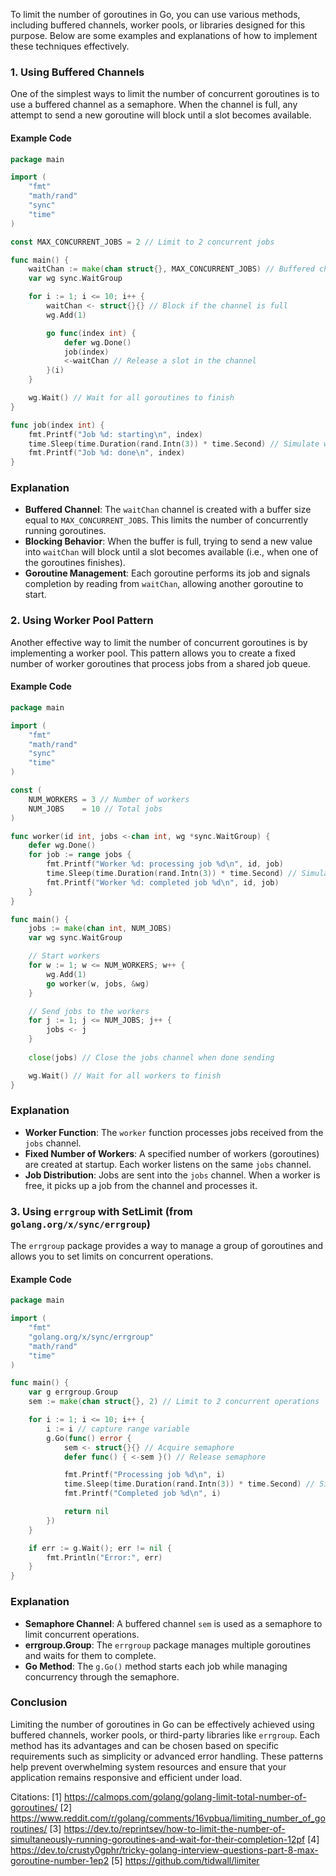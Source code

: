 To limit the number of goroutines in Go, you can use various methods, including buffered channels, worker pools, or libraries designed for this purpose. Below are some examples and explanations of how to implement these techniques effectively.

### 1. Using Buffered Channels

One of the simplest ways to limit the number of concurrent goroutines is to use a buffered channel as a semaphore. When the channel is full, any attempt to send a new goroutine will block until a slot becomes available.

#### Example Code

```go
package main

import (
    "fmt"
    "math/rand"
    "sync"
    "time"
)

const MAX_CONCURRENT_JOBS = 2 // Limit to 2 concurrent jobs

func main() {
    waitChan := make(chan struct{}, MAX_CONCURRENT_JOBS) // Buffered channel to limit goroutines
    var wg sync.WaitGroup

    for i := 1; i <= 10; i++ {
        waitChan <- struct{}{} // Block if the channel is full
        wg.Add(1)

        go func(index int) {
            defer wg.Done()
            job(index)
            <-waitChan // Release a slot in the channel
        }(i)
    }

    wg.Wait() // Wait for all goroutines to finish
}

func job(index int) {
    fmt.Printf("Job %d: starting\n", index)
    time.Sleep(time.Duration(rand.Intn(3)) * time.Second) // Simulate work
    fmt.Printf("Job %d: done\n", index)
}
```

### Explanation

- **Buffered Channel**: The `waitChan` channel is created with a buffer size equal to `MAX_CONCURRENT_JOBS`. This limits the number of concurrently running goroutines.
- **Blocking Behavior**: When the buffer is full, trying to send a new value into `waitChan` will block until a slot becomes available (i.e., when one of the goroutines finishes).
- **Goroutine Management**: Each goroutine performs its job and signals completion by reading from `waitChan`, allowing another goroutine to start.

### 2. Using Worker Pool Pattern

Another effective way to limit the number of concurrent goroutines is by implementing a worker pool. This pattern allows you to create a fixed number of worker goroutines that process jobs from a shared job queue.

#### Example Code

```go
package main

import (
    "fmt"
    "math/rand"
    "sync"
    "time"
)

const (
    NUM_WORKERS = 3 // Number of workers
    NUM_JOBS    = 10 // Total jobs
)

func worker(id int, jobs <-chan int, wg *sync.WaitGroup) {
    defer wg.Done()
    for job := range jobs {
        fmt.Printf("Worker %d: processing job %d\n", id, job)
        time.Sleep(time.Duration(rand.Intn(3)) * time.Second) // Simulate work
        fmt.Printf("Worker %d: completed job %d\n", id, job)
    }
}

func main() {
    jobs := make(chan int, NUM_JOBS)
    var wg sync.WaitGroup

    // Start workers
    for w := 1; w <= NUM_WORKERS; w++ {
        wg.Add(1)
        go worker(w, jobs, &wg)
    }

    // Send jobs to the workers
    for j := 1; j <= NUM_JOBS; j++ {
        jobs <- j
    }
    
    close(jobs) // Close the jobs channel when done sending

    wg.Wait() // Wait for all workers to finish
}
```

### Explanation

- **Worker Function**: The `worker` function processes jobs received from the `jobs` channel.
- **Fixed Number of Workers**: A specified number of workers (goroutines) are created at startup. Each worker listens on the same `jobs` channel.
- **Job Distribution**: Jobs are sent into the `jobs` channel. When a worker is free, it picks up a job from the channel and processes it.

### 3. Using `errgroup` with SetLimit (from `golang.org/x/sync/errgroup`)

The `errgroup` package provides a way to manage a group of goroutines and allows you to set limits on concurrent operations.

#### Example Code

```go
package main

import (
	"fmt"
	"golang.org/x/sync/errgroup"
	"math/rand"
	"time"
)

func main() {
	var g errgroup.Group
	sem := make(chan struct{}, 2) // Limit to 2 concurrent operations

	for i := 1; i <= 10; i++ {
		i := i // capture range variable
		g.Go(func() error {
			sem <- struct{}{} // Acquire semaphore
			defer func() { <-sem }() // Release semaphore

			fmt.Printf("Processing job %d\n", i)
			time.Sleep(time.Duration(rand.Intn(3)) * time.Second) // Simulate work
			fmt.Printf("Completed job %d\n", i)

			return nil
		})
	}

	if err := g.Wait(); err != nil {
		fmt.Println("Error:", err)
	}
}
```

### Explanation

- **Semaphore Channel**: A buffered channel `sem` is used as a semaphore to limit concurrent operations.
- **errgroup.Group**: The `errgroup` package manages multiple goroutines and waits for them to complete.
- **Go Method**: The `g.Go()` method starts each job while managing concurrency through the semaphore.

### Conclusion

Limiting the number of goroutines in Go can be effectively achieved using buffered channels, worker pools, or third-party libraries like `errgroup`. Each method has its advantages and can be chosen based on specific requirements such as simplicity or advanced error handling. These patterns help prevent overwhelming system resources and ensure that your application remains responsive and efficient under load.

Citations:
[1] https://calmops.com/golang/golang-limit-total-number-of-goroutines/
[2] https://www.reddit.com/r/golang/comments/16vpbua/limiting_number_of_goroutines/
[3] https://dev.to/reprintsev/how-to-limit-the-number-of-simultaneously-running-goroutines-and-wait-for-their-completion-12pf
[4] https://dev.to/crusty0gphr/tricky-golang-interview-questions-part-8-max-goroutine-number-1ep2
[5] https://github.com/tidwall/limiter
